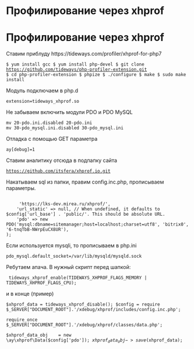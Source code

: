# Профилирование через xhprof
# Профилирование через xhprof
<p>Ставим приблуду https://tideways.com/profiler/xhprof-for-php7</p> 

<code>$ yum install gcc
$ yum install php-devel
$ git clone https://github.com/tideways/php-profiler-extension.git
$ cd php-profiler-extension
$ phpize
$ ./configure
$ make
$ sudo make install
</code>


<p>Модуль подключаем в php.d</p>

<code>extension=tideways_xhprof.so
</code>

<p>Не забываем включить модули PDO и PDO MySQL</p>
<code>mv 20-pdo.ini.disabled 20-pdo.ini
mv 30-pdo_mysql.ini.disabled 30-pdo_mysql.ini
</code>

<p>Отладка с помощью GET параметра</p>
<code>ay[debug]=1</code>

<p>Ставим аналитику отсюда в подпапку сайта</p>

<code>https://github.com/itsfera/xhprof.io.git</code>

<p>Накатываем sql из папки, правим config.inc.php, прописываем параметры. </p>
<code>
	<?php
return array(
	'url_base' => 'https://lks-dev.mirea.ru/xhprof/',
	'url_static' => null, // When undefined, it defaults to $config['url_base'] . 'public/'. This should be absolute URL.
	'pdo' => new PDO('mysql:dbname=sitemanager;host=localhost;charset=utf8', 'bitrix0', '6-tnqTbB-NWrpEuCX8UR'),
);
</code>

<p>Если используется mysqli, то прописываем в php.ini</p> 
<code>pdo_mysql.default_socket=/var/lib/mysqld/mysqld.sock</code>


<p>Ребутаем апача. В нужный скрипт перед шапкой:</p>

<code> tideways_xhprof_enable(TIDEWAYS_XHPROF_FLAGS_MEMORY | TIDEWAYS_XHPROF_FLAGS_CPU);
</code>

<p>и в конце (пример)</p>

<code>$xhprof_data = tideways_xhprof_disable();	
$config			= require $_SERVER["DOCUMENT_ROOT"].'/xdebug/xhprof/includes/config.inc.php';	
require_once $_SERVER["DOCUMENT_ROOT"].'/xdebug/xhprof/classes/data.php';	
$xhprof_data_obj	= new \ay\xhprof\Data($config['pdo']);
$xhprof_data_obj->save($xhprof_data);
</code>

